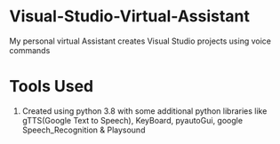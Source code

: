 # Visual-Studio-Virtual-Assistant
My personal virtual Assistant creates Visual Studio projects using voice commands 

# Tools Used
1) Created using python 3.8 with some additional python libraries like
gTTS(Google Text to Speech), 
KeyBoard, 
pyautoGui, 
google Speech_Recognition & 
Playsound
